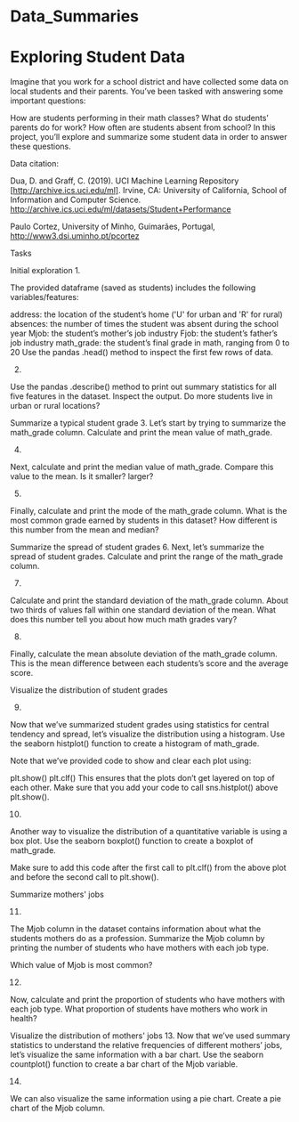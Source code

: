 # Data_Summaries

# Exploring Student Data

Imagine that you work for a school district and have collected some data on local students and their parents. You’ve been tasked with answering some important questions:

How are students performing in their math classes?
What do students’ parents do for work?
How often are students absent from school?
In this project, you’ll explore and summarize some student data in order to answer these questions.

Data citation:

Dua, D. and Graff, C. (2019). UCI Machine Learning Repository [http://archive.ics.uci.edu/ml]. Irvine, CA: University of California, School of Information and Computer Science. http://archive.ics.uci.edu/ml/datasets/Student+Performance

Paulo Cortez, University of Minho, Guimarães, Portugal, http://www3.dsi.uminho.pt/pcortez

Tasks

Initial exploration
1.

The provided dataframe (saved as students) includes the following variables/features:

address: the location of the student’s home ('U' for urban and 'R' for rural)
absences: the number of times the student was absent during the school year
Mjob: the student’s mother’s job industry
Fjob: the student’s father’s job industry
math_grade: the student’s final grade in math, ranging from 0 to 20
Use the pandas .head() method to inspect the first few rows of data.



2.
Use the pandas .describe() method to print out summary statistics for all five features in the dataset. Inspect the output. Do more students live in urban or rural locations?



Summarize a typical student grade
3.
Let’s start by trying to summarize the math_grade column. Calculate and print the mean value of math_grade.


4.
Next, calculate and print the median value of math_grade. Compare this value to the mean. Is it smaller? larger?



5.
Finally, calculate and print the mode of the math_grade column. What is the most common grade earned by students in this dataset? How different is this number from the mean and median?



Summarize the spread of student grades
6.
Next, let’s summarize the spread of student grades. Calculate and print the range of the math_grade column.



7.
Calculate and print the standard deviation of the math_grade column. About two thirds of values fall within one standard deviation of the mean. What does this number tell you about how much math grades vary?



8.
Finally, calculate the mean absolute deviation of the math_grade column. This is the mean difference between each students’s score and the average score.



Visualize the distribution of student grades

9.

Now that we’ve summarized student grades using statistics for central tendency and spread, let’s visualize the distribution using a histogram. Use the seaborn histplot() function to create a histogram of math_grade.

Note that we’ve provided code to show and clear each plot using:

plt.show()
plt.clf()
This ensures that the plots don’t get layered on top of each other. Make sure that you add your code to call sns.histplot() above plt.show().



10.
Another way to visualize the distribution of a quantitative variable is using a box plot. Use the seaborn boxplot() function to create a boxplot of math_grade.

Make sure to add this code after the first call to plt.clf() from the above plot and before the second call to plt.show().

Summarize mothers' jobs

11.
The Mjob column in the dataset contains information about what the students mothers do as a profession. Summarize the Mjob column by printing the number of students who have mothers with each job type.

Which value of Mjob is most common?



12.
Now, calculate and print the proportion of students who have mothers with each job type. What proportion of students have mothers who work in health?


Visualize the distribution of mothers' jobs
13.
Now that we’ve used summary statistics to understand the relative frequencies of different mothers’ jobs, let’s visualize the same information with a bar chart. Use the seaborn countplot() function to create a bar chart of the Mjob variable.



14.

We can also visualize the same information using a pie chart. Create a pie chart of the Mjob column.
